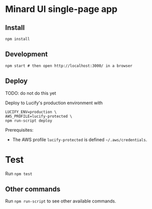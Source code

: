 
# Minard UI single-page app

## Install

```shell
npm install
```
## Development

```shell
npm start # then open http://localhost:3000/ in a browser
```
## Deploy

TODO: do not do this yet

Deploy to Lucify's production environment with
```shell
LUCIFY_ENV=production \
AWS_PROFILE=lucify-protected \
npm run-script deploy
```
Prerequisites:
 - The AWS profile `lucify-protected` is defined `~/.aws/credentials`.

# Test

Run `npm test`

## Other commands

Run `npm run-script` to see other available commands.